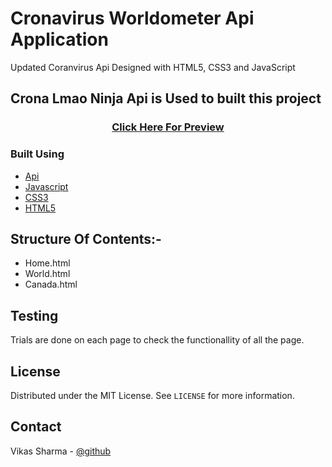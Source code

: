 # Cronavirus Worldometer Api Application

Updated Coranvirus Api Designed with  HTML5, CSS3 and JavaScript


## Crona Lmao Ninja Api is Used to built this project 

<h3 align="center">
        <a href="https://vikasinder.github.io/CronaVirus-Worldometer/">Click Here For Preview</a>
</h3>
        
### Built Using

* [Api](https://corona.lmao.ninja/)
* [Javascript](https://www.w3schools.com/javascript/)
* [CSS3](https://www.w3schools.com/css/)
* [HTML5](https://www.w3schools.com/html/)


## Structure Of Contents:-

* Home.html
* World.html
* Canada.html

## Testing

Trials are done on each page to check the functionallity of all the page.

  
<!-- LICENSE -->
## License

Distributed under the MIT License. See `LICENSE` for more information.

<!-- CONTACT -->
## Contact  

Vikas Sharma - [@github](https://github.com/vikasinder/)



